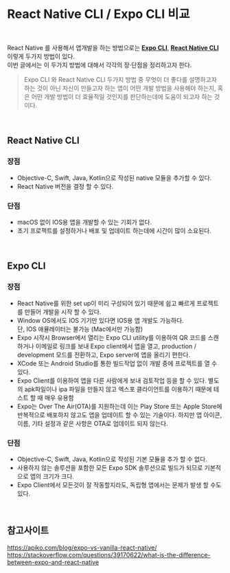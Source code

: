 # React Native CLI / Expo CLI 비교

<br>

React Native 를 사용해서 앱개발을 하는 방법으로는 **<u>Expo CLI</u>**, **<u>React Native CLI</u>** 이렇게 두가지 방법이 있다.<br>
이번 글에서는 이 두가지 방법에 대해서 각각의 장·단점을 정리하고자 한다.<br>

> Expo CLI 와 React Native CLI 두가지 방법 중 무엇이 더 좋다를 설명하고자 하는 것이 아닌 자신이 만들고자 하는 앱이 어떤 개발 방법을 사용해야 하는지, 혹은 어떤 개발 방법이 더 효율적일 것인지를 판단하는데에 도움이 되고자 하는 것이다.

<br>

## React Native CLI

### 장점

-   Objective-C, Swift, Java, Kotlin으로 작성된 native 모듈을 추가할 수 있다.
-   React Native 버전을 결정 할 수 있다.

### 단점

-   macOS 없이 IOS용 앱을 개발할 수 있는 기회가 없다.
-   초기 프로젝트를 설정하거나 배포 및 업데이트 하는데에 시간이 많이 소요된다.

<br>

## Expo CLI

### 장점

-   React Native를 위한 set up이 미리 구성되어 있기 때문에 쉽고 빠르게 프로젝트를 만들어 개발을 시작 할 수 있다.
-   Window OS에서도 IOS 기기만 있다면 IOS용 앱 개발도 가능하다. <br>
    단, IOS 애뮬레이터는 불가능 (Mac에서만 가능함)
-   Expo 시작시 Browser에서 열리는 Expo CLI utility를 이용하여 QR 코드를 스캔하거나 이메일로 링크를 보내 Expo client에서 앱을 열고, production / development 모드를 전환하고, Expo server에 앱을 올리기 편한다.
-   XCode 또는 Android Studio를 통한 빌드작업 없이 개발 중에 프로젝트를 열 수 있다.
-   Expo Client를 이용하여 앱을 다른 사람에게 보내 검토작업 등을 할 수 있다. 별도의 apk파일이나 ipa 파일을 만들지 않고 엑스포 클라이언트를 이용하기 때문에 테스트 할 때 매우 유용함
-   Expo는 Over The Air(OTA)를 지원하는데 이는 Play Store 또는 Apple Store에 반복적으로 배포하지 않고도 앱을 업데이트 할 수 있는 기술이다. 하지만 앱 아이콘, 이름, 기타 설정과 같은 사항은 OTA로 업데이트 되지 않는다.

### 단점

-   Objective-C, Swift, Java, Kotlin으로 작성된 기본 모듈을 추가 할 수 없다.
-   사용하지 않는 솔루션을 포함한 모든 Expo SDK 솔루션으로 빌드가 되므로 기본적으로 앱의 크기가 크다.
-   Expo Client에서 모든것이 잘 작동할지라도, 독립형 앱에서는 문제가 발생 할 수도 있다.

<br>

## 참고사이트

https://apiko.com/blog/expo-vs-vanilla-react-native/
https://stackoverflow.com/questions/39170622/what-is-the-difference-between-expo-and-react-native
